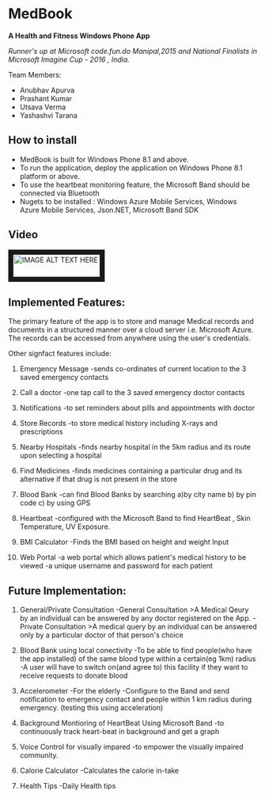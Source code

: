 # MedBook

**A Health and Fitness Windows Phone App**

*Runner's up at Microsoft code.fun.do Manipal,2015 and National Finalists in Microsoft Imagine Cup - 2016 , India.*

Team Members:
- Anubhav Apurva
- Prashant Kumar
- Utsava Verma
- Yashashvi Tarana


## How to install  
 
- MedBook is built for Windows Phone 8.1 and above. 
- To run the application, deploy the application on Windows Phone 8.1 platform or above. 
- To use the heartbeat monitoring feature, the Microsoft Band should be connected via Bluetooth 
- Nugets to be installed : Windows Azure Mobile Services, Windows Azure Mobile Services, Json.NET, Microsoft Band SDK



## Video



<a href="https://www.youtube.com/watch?v=dAF8IR7sbRw&feature=youtu.be
" target="_blank"><img src="https://upload.wikimedia.org/wikipedia/commons/3/34/YouTube_logo_%282017%29.png" 
alt="IMAGE ALT TEXT HERE" width="175" height="45" border="10" /></a>




## Implemented Features:

The primary feature of the app is to store and manage Medical records and documents in a structured manner over a cloud server i.e. Microsoft Azure. The records can be accessed from anywhere using the user's credentials.

Other signfact features include: 

1. Emergency Message
	-sends co-ordinates of current location to the 3 saved emergency contacts
	
2. Call a doctor
	-one tap call to the 3 saved emergency doctor contacts
	
3. Notifications
	-to set reminders about pills and appointments with doctor
	
4. Store Records
	-to store medical history including X-rays and prescriptions
	
5. Nearby Hospitals
	-finds nearby hospital in the 5km radius and its route upon selecting a hospital
	
6. Find Medicines
	-finds medicines containing a particular drug and its alternative if that drug is not present in the store
	
7. Blood Bank
	-can find Blood Banks by searching a)by city name b) by pin code c) by using GPS
	
8. Heartbeat
	-configured with the Microsoft Band to find HeartBeat , Skin Temperature, UV Exposure.
	
9. BMI Calculator
	-Finds the BMI based on height and weight Input
	
10. Web Portal
	-a web portal which allows patient's medical history to be viewed
	-a unique username and password for each patient
	





## Future Implementation:

1. General/Private Consultation
	-General Consultation
		>A Medical Qeury by an individual can be answered by any doctor registered on the App.
	-Private Consultation
		>A medical query by an individual can be answered only by a particular doctor of that person's choice 
		
2. Blood Bank using local conectivity
	-To be able to find people(who have the app installed) of the same blood type within a certain(eg 1km) radius
	-A user will have to switch on(and agree to) this facility if they want to receive requests to donate blood
	
3. Accelerometer
	-For the elderly 
	-Configure to the Band and send notification to emergency contact and people within 1 km radius during emergency. (testing this using acceleration)
	
4. Background Montioring of HeartBeat Using Microsoft Band
	-to continuously track heart-beat in background and get a graph
	
5. Voice Control for visually impared
	-to empower the visually impaired community.
	
6. Calorie Calculator
	-Calculates the calorie in-take
	
7. Health Tips
	-Daily Health tips
